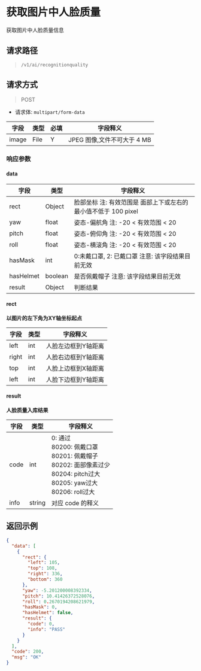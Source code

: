 # 获取图片中人脸质量
获取图片中人脸质量信息

## 请求路径

> `/v1/ai/recognitionquality`

## 请求方式

> POST

- 请求体: `multipart/form-data`

| 字段  | 类型 | 必填 | 字段释义                    |
| ----- | ---- | ---- | --------------------------- |
| image | File | Y    | JPEG 图像,文件不可大于 4 MB |

### 响应参数

#### data

| 字段      | 类型    | 字段释义                                                     |
| --------- | ------- | ------------------------------------------------------------ |
| rect      | Object  | 脸部坐标 注: 有效范围是 面部上下或左右的最小值不低于 100 pixel |
| yaw       | float   | 姿态-偏航角 注:   -20 < 有效范围 < 20                        |
| pitch     | float   | 姿态-俯仰角 注:   -20 < 有效范围 < 20                        |
| roll      | float   | 姿态-横滚角 注:   -20 < 有效范围 < 20                        |
| hasMask   | int     | 0:未戴口罩, 2: 已戴口罩 注意: 该字段结果目前无效             |
| hasHelmet | boolean | 是否佩戴帽子 注意: 该字段结果目前无效                        |
| result    | Object  | 判断结果                                                     |

#### rect

**以图片的左下角为XY轴坐标起点**

| 字段  | 类型 | 字段释义            |
| ----- | ---- | ------------------- |
| left  | int  | 人脸左边框到Y轴距离 |
| right | int  | 人脸右边框到Y轴距离 |
| top   | int  | 人脸上边框到X轴距离 |
| left  | int  | 人脸下边框到Y轴距离 |

#### result

**人脸质量入库结果**

| 字段  | 类型 | 字段释义            |
| ----- | ---- | ------------------- |
| code | int | 0: 通过<br/>80200: 佩戴口罩<br/>80201: 佩戴帽子<br/>80202: 面部像素过少<br/>80204: pitch过大<br/>80205: yaw过大<br/>80206: roll过大 |
| info | string | 对应 code 的释义 |


## 返回示例

```json
{
  "data": [
    {
      "rect": {
        "left": 105,
        "top": 108,
        "right": 336,
        "bottom": 360
      },
      "yaw": -5.201200008392334,
      "pitch": 10.41426372528076,
      "roll": 0.2670194208621979,
      "hasMask": 0,
      "hasHelmet": false,
      "result": {
        "code": 0,
        "info": "PASS"
      }
    }
  ],
  "code": 200,
  "msg": "OK"
}
```